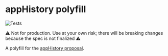 # appHistory polyfill

![Tests](https://github.com/frehner/appHistory/workflows/Tests/badge.svg)

⚠️ Not for production. Use at your own risk; there will be breaking changes because the spec is not finalized ⚠️

A polyfill for the [appHistory proposal](https://github.com/WICG/app-history).
